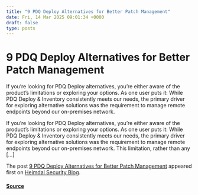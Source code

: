 ```yaml
---
title: "9 PDQ Deploy Alternatives for Better Patch Management"
date: Fri, 14 Mar 2025 09:01:34 +0000
draft: false
type: posts
---
```

# 9 PDQ Deploy Alternatives for Better Patch Management





If you&#8217;re looking for PDQ Deploy alternatives, you&#8217;re either aware of the product’s limitations or exploring your options. As one user puts it: While PDQ Deploy &#38; Inventory consistently meets our needs, the primary driver for exploring alternative solutions was the requirement to manage remote endpoints beyond our on-premises network.

If you’re looking for PDQ Deploy alternatives, you’re either aware of the product’s limitations or exploring your options. As one user puts it: While PDQ Deploy & Inventory consistently meets our needs, the primary driver for exploring alternative solutions was the requirement to manage remote endpoints beyond our on-premises network. This limitation, rather than any \[…\]

The post [9 PDQ Deploy Alternatives for Better Patch Management](https://heimdalsecurity.com/blog/pdq-deploy-alternatives/) appeared first on [Heimdal Security Blog](https://heimdalsecurity.com/blog).

#### [Source](https://heimdalsecurity.com/blog/pdq-deploy-alternatives/)

